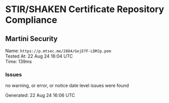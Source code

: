 # STIR/SHAKEN Certificate Repository Compliance

## Martini Security

Name: `https://p.mtsec.me/2884/GejEfF-LDMJp.pem`\
Tested At: 22 Aug 24 16:04 UTC\
Time: 139ms

### Issues

no warning, or error, or notice date level issues were found

Generated: 22 Aug 24 16:06 UTC